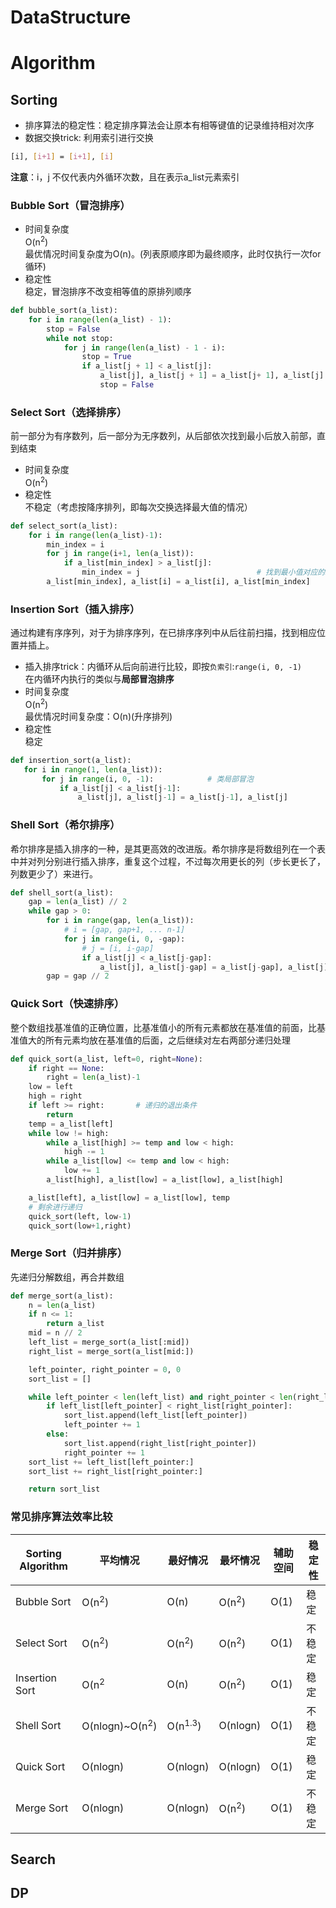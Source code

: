 # DataStructure

# Algorithm
## Sorting
- 排序算法的稳定性：稳定排序算法会让原本有相等键值的记录维持相对次序
- 数据交换trick: 利用索引进行交换
```bash
[i], [i+1] = [i+1], [i]
```
**注意**：i，j 不仅代表内外循环次数，且在表示a_list元素索引
### Bubble Sort（冒泡排序）

- 时间复杂度\
O(n<sup>2</sup>)\
  最优情况时间复杂度为O(n)。(列表原顺序即为最终顺序，此时仅执行一次for循环)
- 稳定性\
稳定，冒泡排序不改变相等值的原排列顺序
```python
def bubble_sort(a_list):
    for i in range(len(a_list) - 1):
        stop = False
        while not stop:
            for j in range(len(a_list) - 1 - i):
                stop = True
                if a_list[j + 1] < a_list[j]:
                    a_list[j], a_list[j + 1] = a_list[j+ 1], a_list[j]  # trick:利用下标对元素进行交换
                    stop = False
```
### Select Sort（选择排序）
前一部分为有序数列，后一部分为无序数列，从后部依次找到最小后放入前部，直到结束
- 时间复杂度\
O(n<sup>2</sup>)
- 稳定性\
不稳定（考虑按降序排列，即每次交换选择最大值的情况）
```python
def select_sort(a_list):
    for i in range(len(a_list)-1):
        min_index = i
        for j in range(i+1, len(a_list)):
            if a_list[min_index] > a_list[j]:
                min_index = j                          # 找到最小值对应的index
        a_list[min_index], a_list[i] = a_list[i], a_list[min_index]  
```
### Insertion Sort（插入排序）
通过构建有序序列，对于为排序序列，在已排序序列中从后往前扫描，找到相应位置并插上。
- 插入排序trick：内循环从后向前进行比较，即按`负索引`:`range(i, 0, -1)`\
  在内循环内执行的类似与**局部冒泡排序**
- 时间复杂度\
O(n<sup>2</sup>)\
最优情况时间复杂度：O(n)(升序排列)  
- 稳定性\
稳定
 ```python
def insertion_sort(a_list):
    for i in range(1, len(a_list)):
        for j in range(i, 0, -1):            # 类局部冒泡
            if a_list[j] < a_list[j-1]:
                a_list[j], a_list[j-1] = a_list[j-1], a_list[j]
``` 
### Shell Sort（希尔排序）
希尔排序是插入排序的一种，是其更高效的改进版。希尔排序是将数组列在一个表中并对列分别进行插入排序，重复这个过程，不过每次用更长的列（步长更长了，列数更少了）来进行。
```python
def shell_sort(a_list):
    gap = len(a_list) // 2
    while gap > 0:
        for i in range(gap, len(a_list)):
            # i = [gap, gap+1, ... n-1]
            for j in range(i, 0, -gap):
                # j = [i, i-gap]
                if a_list[j] < a_list[j-gap]:
                    a_list[j], a_list[j-gap] = a_list[j-gap], a_list[j]
        gap = gap // 2
```

### Quick Sort（快速排序）
整个数组找基准值的正确位置，比基准值小的所有元素都放在基准值的前面，比基准值大的所有元素均放在基准值的后面，之后继续对左右两部分递归处理

```python
def quick_sort(a_list, left=0, right=None):
    if right == None:
        right = len(a_list)-1
    low = left
    high = right
    if left >= right:       # 递归的退出条件
        return
    temp = a_list[left]
    while low != high:
        while a_list[high] >= temp and low < high:
            high -= 1
        while a_list[low] <= temp and low < high:
            low += 1
        a_list[high], a_list[low] = a_list[low], a_list[high]

    a_list[left], a_list[low] = a_list[low], temp
    # 剩余进行递归
    quick_sort(left, low-1)
    quick_sort(low+1,right)
```

### Merge Sort（归并排序）
先递归分解数组，再合并数组
```python
def merge_sort(a_list):
    n = len(a_list)
    if n <= 1:
        return a_list
    mid = n // 2
    left_list = merge_sort(a_list[:mid])
    right_list = merge_sort(a_list[mid:])

    left_pointer, right_pointer = 0, 0
    sort_list = []

    while left_pointer < len(left_list) and right_pointer < len(right_list):
        if left_list[left_pointer] < right_list[right_pointer]:
            sort_list.append(left_list[left_pointer])
            left_pointer += 1
        else:
            sort_list.append(right_list[right_pointer])
            right_pointer += 1
    sort_list += left_list[left_pointer:]
    sort_list += right_list[right_pointer:]

    return sort_list
```

### 常见排序算法效率比较
| Sorting Algorithm     | 平均情况 | 最好情况 | 最坏情况 | 辅助空间 | 稳定性 |
| --------------- | --------------------- | ---------------- | ---------------- | ------ | ------- |
| Bubble Sort    |  O(n<sup>2</sup>)          | O(n)              | O(n<sup>2</sup>)  | O(1) | 稳定  |
| Select Sort    | O(n<sup>2</sup>)           | O(n<sup>2</sup>)  | O(n<sup>2</sup>)  | O(1) | 不稳定  | 
| Insertion Sort | O(n<sup>2</sup>            | O(n)              | O(n<sup>2</sup>)  | O(1) | 稳定  |
| Shell Sort     | O(nlogn)~O(n<sup>2</sup>)  | O(n<sup>1.3</sup>)| O(nlogn)          | O(1) | 不稳定 | 
| Quick Sort     | O(nlogn)                   | O(nlogn)          | O(nlogn)          | O(1) | 稳定  | 
| Merge Sort     | O(nlogn)                   | O(nlogn)          | O(n<sup>2</sup>)  | O(1) | 不稳定  |

## Search

## DP

